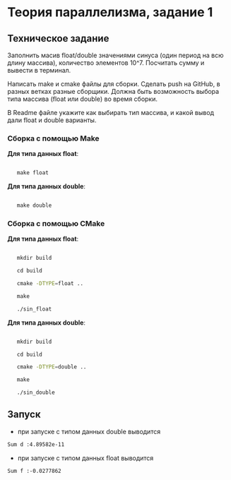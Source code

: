 # Теория параллелизма, задание 1

## Техническое задание

Заполнить масив float/double значениями синуса (один период на всю длину массива), количество элементов 10^7. Посчитать сумму и вывести в терминал.

Написать make и cmake файлы для сборки. Сделать push на GitHub, в разных ветках разные сборщики. Должна быть возможность выбора типа массива (float или double) во время сборки.

В Readme файле укажите как выбирать тип массива, и какой вывод дали float и double варианты.

### Сборка с помощью Make

**Для типа данных float**:

```sh

   make float

```

**Для типа данных double**:

```sh

   make double

```

### Сборка с помощью CMake

**Для типа данных float**:

```sh

   mkdir build

   cd build

   cmake -DTYPE=float ..

   make

   ./sin_float

```

**Для типа данных double**:

```sh

   mkdir build

   cd build

   cmake -DTYPE=double ..

   make

   ./sin_double

```

## Запуск

- при запуске с типом данных double выводится 
```sh
Sum d :4.89582e-11
```

- при запуске с типом данных float выводится 
```sh
Sum f :-0.0277862
```
